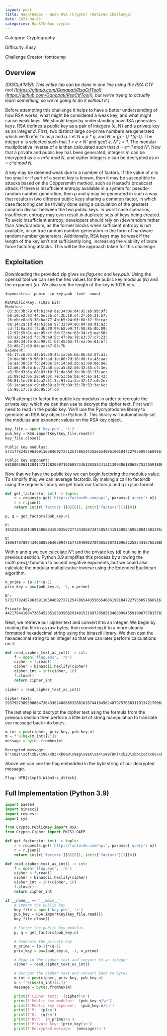 ```yaml
---
layout: post
title: HackTheBox - Weak RSA (Crypto) (Retired Challenge)
date: 2021-04-02
categories: HackTheBox crypto
---
```


Category: Cryptography

Difficulty: Easy

Challenge Creator: tomtoump

## Overview

_(DISCLAIMER: This entire lab can be done in one line using the RSA CTF tool ([https://github.com/Ganapati/RsaCtfTool](https://github.com/Ganapati/RsaCtfTool)), but we&#39;re trying to actually learn something, so we&#39;re going to do it without it.)_

Before attempting this challenge it helps to have a better understanding of how RSA works, what might be considered a weak key, and what might cause weak keys. We should begin by understanding how RSA generates keys. RSA defines a public key as a pair of integers {e, N} and a private key as an integer _d_. First, two distinct large co-prime numbers are generated which we&#39;ll refer to as _p_ and _q_. Let _N = p \* q_, and _N' = (p - 1) \*(q-1)._ The integer _e_ is selected such that _1 < e < N'_ and _gcd( e, N' ) = 1._ The modular multiplicative inverse of _e_ is then calculated such that _d = e^-1 mod N'_. Now that a private and public key has been generated, integers _m_ can be encrypted as _c = m^e mod N_, and cipher integers _c_ can be decrypted as _m = c^d mod N._

A key may be deemed weak due to a number of factors. If the value of _e_ is too small or if part of a secret key is known, then it may be susceptible to attacks based on the Coppersmith method, such as Hastad&#39;s broadcast attack. If there is insufficient entropy available in a system for pseudo-random number generation, then _p_ and _q_ may be generated in such a way that results in two different public keys sharing a common factor, in which case factoring can be trivially done using a calculation of the greatest common divisor between the two public keys. In worst case scenarios, insufficient entropy may even result in duplicate sets of keys being created. To avoid insufficient entropy, developers should rely on /dev/random rather than /dev/urandom, as the former blocks when sufficient entropy is not available, or on true random number generators in the form of hardware random number generators. Additionally, RSA keys may be weak if the length of the key isn&#39;t not sufficiently long, increasing the viability of brute force factoring attacks. This will be the approach taken for this challenge.

## Exploitation

Downloading the provided zip gives us _flag.enc_ and _key.pub_. Using the openssl tool we can see the hex values for the public key modulus (_N_) and the exponent (_e_). We also see the length of the key is 1026 bits.

```
$opensslrsa -pubin -in key.pub -text -noout

RSAPublic-Key: (1026 bit)
Modulus:
 03:30:3b:79:0f:b1:49:da:34:06:d4:95:ab:9b:9f:
 b8:a9:e2:93:44:5e:3b:d4:3b:18:ef:2f:05:21:b7:
 26:eb:e8:d8:38:ba:77:4b:b5:24:0f:08:f7:fb:ca:
 0a:14:2a:1d:4a:61:ea:97:32:94:e6:84:a8:d1:a2:
 cd:f1:8a:84:f2:db:70:99:b8:e9:77:58:8b:0b:89:
 12:92:55:8c:aa:05:cf:5d:f2:bc:63:34:c5:ee:50:
 83:a2:34:ed:fc:79:a9:5c:47:8a:78:e3:37:c7:23:
 ae:88:34:fb:8a:99:31:b7:45:03:ff:ea:9e:61:bf:
 53:d8:71:69:84:ac:47:83:7b
Exponent:
 61:17:c6:04:48:b1:39:45:1a:b5:b6:0b:62:57:a1:
 2b:da:90:c0:96:0f:ad:1e:00:7d:16:d8:fa:43:aa:
 5a:aa:38:50:fc:24:0e:54:14:ad:2b:a1:09:0e:8e:
 12:d6:49:5b:bc:73:a0:cb:a5:62:50:42:55:c7:3e:
 a3:fb:d3:6a:88:83:f8:31:da:8d:1b:9b:81:33:ac:
 21:09:e2:06:28:e8:0c:7e:53:ba:ba:4c:e5:a1:42:
 98:81:1e:70:b4:a2:31:3c:91:4a:2a:32:17:c0:2e:
 95:1a:ae:e4:c9:eb:39:a3:f0:80:35:7b:53:3a:6c:
 ca:95:17:cb:2b:95:bf:cd
```

We&#39;ll attempt to factor the public key modulus in order to recreate the private key, which we can then use to decrypt the cipher text. First we&#39;ll need to read in the public key. We&#39;ll use the Pycryptodome library to generate an RSA key object in Python 3. This library will automatically set the modulus and exponent values on the RSA key object.

```python
key_file = open('key.pub', 'r')
pub_key = RSA.importKey(key_file.read())
key_file.close()
```
```
Public key modulus: 573177824579630911668469272712547865443556654086190104722795509756891670023259031275433509121481030331598569379383505928315495462888788593695945321417676298471525243254143375622365552296949413920679290535717172319562064308937342567483690486592868352763021360051776130919666984258847567032959931761686072492923

Public key exponent: 68180928631284147212820507192605734632035524131139938618069575375591806315288775310503696874509130847529572462608728019290710149661300246138036579342079580434777344111245495187927881132138357958744974243365962204835089753987667395511682829391276714359582055290140617797814443530797154040685978229936907206605
```

Now that we have the public key we can begin factoring the modulus value. To simplify this, we can leverage factordb. By making a call to factordb using the requests library we get back our factors _p_ and _q_ in json format.

```python
def get_factors(n: int) -> tuple:
    r = requests.get('http://factordb.com/api', params={'query': n})
    r = r.json()
    return int(r['factors'][0][0]), int(r['factors'][1][0])

p, q = get_factors(pub_key.n)
```
```
P: 20423438101489158688419303567277343858734758547418158024698288475832952556286241362315755217906372987360487170945062468605428809604025093949866146482515539

Q: 28064707897434668850640509471577294090270496538072109622258544167653888581330848582140666982973481448008792075646342219560082338772652988896389532152684857
```

With _p_ and _q_ we can calculate _N'_; and the private key (d) outline in the previous section. Python 3.9 simplifies this process by allowing the _math.pow()_ function to accept negative exponents, but we could also calculate the modular multiplicative inverse using the Extended Euclidean algorithm.

```python
n_prime = (p-1)*(q-1)
priv_key = pow(pub_key.e, -1, n_prime)
```
```
N': 573177824579630911668469272712547865443556654086190104722795509756891670023259031275433509121481030331598569379383505928315495462888788593695945321417676249983379244330315836562552513442311464915424205045449525362729420822096204950393746030170667472908585990772529539514978818747699190354877085506007437292528

Private key: 44217944188473654528518593968293401521897205851340809945591908757815783834933
```

Next, we retrieve our cipher text and convert it to an integer. We begin by reading the file in as raw bytes, then converting it to a more cleanly formatted hexadecimal string using the binascii library. We then cast the hexadecimal string to an integer so that we can later perform calculations on it.

```python
def read_cipher_text_as_int() -> int:
    f = open('flag.enc', 'rb')
    cipher = f.read()
    cipher = binascii.hexlify(cipher)
    cipher_int = int(cipher, 16)
    f.close()
    return cipher_int
 
cipher = read_cipher_text_as_int()
```

```
Cipher text: 293792738930806473043362408865328816287441045624879757658311913421709629830459147001874022619053834436656776844217383046081493640274421712968040869174651239233039876991334823008822132067871053934110275331573032589519744166170666015147429094399160461619773963895662688636761506290931246128202368412403823287790
```

The last step is to decrypt the cipher text using the formula from the previous section then perform a little bit of string manipulation to translate our message back into bytes.

```python
m_int = pow(cipher, priv_key, pub_key.n)
m = f'0{hex(m_int)[2:]}'
message = bytes.fromhex(m)
```

```
Decrypted message:  b'\x02!\xcf\xb2\x98\x83\xb0o@\x9ag\x9aX\xa4\xe9{Dn(\xb2D\xbb\xcd\x06\x87\xd1x\xa8\xab\x87"\xbf\x86\xda\x06\xa6.\x04,\x89-)!\xb36W\x1e\x9f\xf7\xac\x9d\x89\xba\x90Q+\xacL\xfb\x8d~J9\x01\xbb\xcc\xf5\xdf\xac\x01\xb2{\xdd\xd3_\x1c\xa5SD\xa7YC\xdf\x9a\x18\xea\xdb4L\xf7\xcfU\xfa\x0b\xaap\x05\xbf\xe3/A\x00HTB{s1mpl3_Wi3n3rs_4tt4ck}'
```

Above we can see the flag embedded in the byte string of our decrypted message.

```
Flag: HTB{s1mpl3_Wi3n3rs_4tt4ck}
```

## Full Implementation (Python 3.9)
```python
import base64
import binascii
import requests
import sys

from Crypto.PublicKey import RSA
from Crypto.Cipher import PKCS1_OAEP

def get_factors(n: int) -> tuple:
    r = requests.get('http://factordb.com/api', params={'query': n})
    r = r.json()
    return int(r['factors'][0][0]), int(r['factors'][1][0])

def read_cipher_text_as_int() -> int:
    f = open('flag.enc', 'rb')
    cipher = f.read()
    cipher = binascii.hexlify(cipher)
    cipher_int = int(cipher, 16)
    f.close()
    return cipher_int 

if __name__ == '__main__':
    # Import the public key 
    key_file = open('key.pub', 'r')
    pub_key = RSA.importKey(key_file.read())
    key_file.close()

    # Factor the public key modulus
    p, q = get_factors(pub_key.n)

    # Generate the private key
    n_prime = (p-1)*(q-1)
    priv_key = pow(pub_key.e, -1, n_prime) 

    # Read in the cipher text and convert to an integer
    cipher = read_cipher_text_as_int()

    # Decrypt the cipher text and convert back to bytes
    m_int = pow(cipher, priv_key, pub_key.n)
    m = f'0{hex(m_int)[2:]}'
    message = bytes.fromhex(m)

    print(f'Cipher text:  {cipher}\n')
    print(f'Public key modulus:  {pub_key.n}\n')
    print(f'Public key exponent:  {pub_key.e}\n')
    print(f'P:  {p}\n')
    print(f'Q:  {q}\n')
    print(f'N\':  {n_prime}\n')
    print(f'Private key: {priv_key}\n')
    print(f'Decrypted message:  {message}\n')
```
